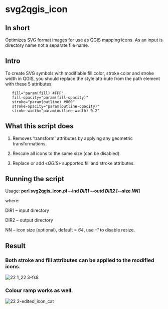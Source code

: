 # svg2qgis_icon

## In short
Optimizes SVG format images for use as QGIS mapping icons. 
As an input is directory name not a separate file name.

## Intro

To create SVG symbols with modifiable fill color, stroke color and 
stroke width in QGIS, you should replace the style attribute from the 
path element with these 5 attributes:

 ```
    fill="param(fill) #FFF"
    fill-opacity="param(fill-opacity)"
    stroke="param(outline) #000"
    stroke-opacity="param(outline-opacity)"
    stroke-width="param(outline-width) 0.2"
```

## What this script does

1. Removes 'transform' attributes by applying any geometric transformations.

2. Rescale all icons to the same size (can be disabled).

3. Replace or add «_QGIS_» supported fill and stroke attributes.

## Running the script


Usage: **perl svg2qgis_icon.pl --ind _DIR1_ --outd _DIR2_ [--size _NN_]**

 where:

  DIR1 – input directory

  DIR2 – output directory
  
  NN   – icon size (optional), default = _64_, use _-1_ to disable resize.

## Result

### Both stroke and fill attributes can be applied to the modified icons.

![22 1_22 3-fs8](https://github.com/user-attachments/assets/57c392f0-7820-45e6-91b8-c7689439b0da)

### Colour ramp works as well.

![22 2-edited_icon_cat](https://github.com/user-attachments/assets/25814246-4386-4f73-84ec-8f70f68578fb)

